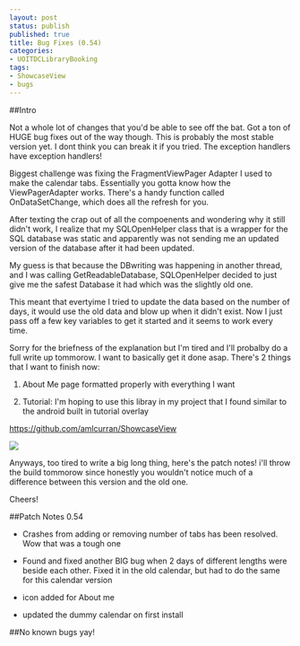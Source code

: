 ```yaml
---
layout: post
status: publish
published: true
title: Bug Fixes (0.54)
categories:
- UOITDCLibraryBooking
tags:
- ShowcaseView
- bugs
---
```

##Intro

Not a whole lot of changes that you'd be able to see off the bat. Got a
ton of HUGE bug fixes out of the way though. This is probably the most
stable version yet. I dont think you can break it if you tried. The
exception handlers have exception handlers!

Biggest challenge was fixing the FragmentViewPager Adapter I used to
make the calendar tabs. Essentially you gotta know how the
ViewPagerAdapter works. There's a handy function called OnDataSetChange,
which does all the refresh for you. 

After texting the crap out of all
the compoenents and wondering why it still didn't work, I realize that
my SQLOpenHelper class that is a wrapper for the SQL database was static
and apparently was not sending me an updated version of the database
after it had been updated.

My guess is that because the DBwriting was happening in another thread,
and I was calling GetReadableDatabase, SQLOpenHelper decided to just
give me the safest Database it had which was the slightly old one. 

This meant that evertyime I tried to update the data based on the number of
days, it would use the old data and blow up when it didn't exist. Now I
just pass off a few key variables to get it started and it seems to work
every time.

Sorry for the briefness of the explanation but I'm tired and I'll
probalby do a full write up tommorow. I want to basically get it done
asap. There's 2 things that I want to finish now:

1. About Me page formatted properly with everything I want

2. Tutorial: I'm hoping to use this libray in my project that I found
similar to the android built in tutorial overlay

https://github.com/amlcurran/ShowcaseView

![](https://raw.githubusercontent.com/amlcurran/ShowcaseView/master/example.png)

Anyways, too tired to write a big long thing, here's the patch notes!
i'll throw the build tommorow since honestly you wouldn't notice much of
a difference between this version and the old one.

Cheers!

##Patch Notes 0.54

* Crashes from adding or removing number of tabs has been resolved. Wow that was a tough one

* Found and fixed another BIG bug when 2 days of different lengths were beside each other. Fixed it in the old calendar, but had to do the same
for this calendar version

* icon added for About me

* updated the dummy calendar on first install

##No known bugs yay!
